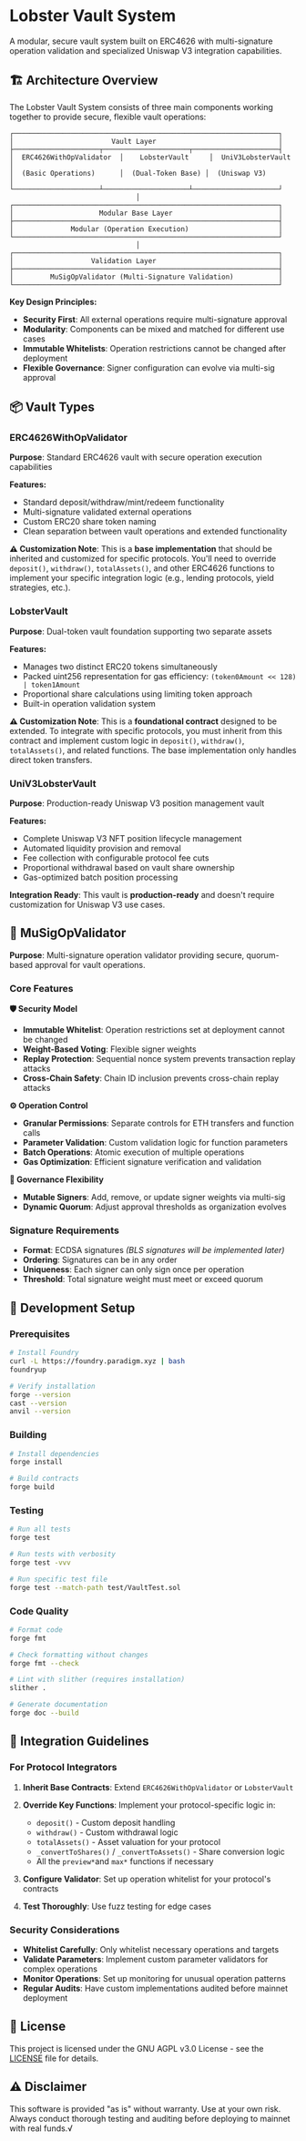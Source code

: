 # Lobster Vault System

A modular, secure vault system built on ERC4626 with multi-signature operation validation and specialized Uniswap V3 integration capabilities.

## 🏗️ Architecture Overview

The Lobster Vault System consists of three main components working together to provide secure, flexible vault operations:

```
┌─────────────────────────────────────────────────────────────────┐
│                        Vault Layer                              │
├─────────────────────┬─────────────────────┬─────────────────────┤
│  ERC4626WithOpValidator  │    LobsterVault     │  UniV3LobsterVault  │
│  (Basic Operations)      │  (Dual-Token Base) │  (Uniswap V3)       │
└─────────────────────┴─────────────────────┴─────────────────────┘
                               │
┌─────────────────────────────────────────────────────────────────┐
│                     Modular Base Layer                          │
├─────────────────────────────────────────────────────────────────┤
│              Modular (Operation Execution)                      │
└─────────────────────────────────────────────────────────────────┘
                               │
┌─────────────────────────────────────────────────────────────────┐
│                   Validation Layer                              │
├─────────────────────────────────────────────────────────────────┤
│         MuSigOpValidator (Multi-Signature Validation)           │
└─────────────────────────────────────────────────────────────────┘
```

**Key Design Principles:**
- **Security First**: All external operations require multi-signature approval
- **Modularity**: Components can be mixed and matched for different use cases
- **Immutable Whitelists**: Operation restrictions cannot be changed after deployment
- **Flexible Governance**: Signer configuration can evolve via multi-sig approval

## 📦 Vault Types

### ERC4626WithOpValidator
**Purpose**: Standard ERC4626 vault with secure operation execution capabilities

**Features:**
- Standard deposit/withdraw/mint/redeem functionality
- Multi-signature validated external operations
- Custom ERC20 share token naming
- Clean separation between vault operations and extended functionality

**⚠️ Customization Note**: This is a **base implementation** that should be inherited and customized for specific protocols. You'll need to override `deposit()`, `withdraw()`, `totalAssets()`, and other ERC4626 functions to implement your specific integration logic (e.g., lending protocols, yield strategies, etc.).

### LobsterVault
**Purpose**: Dual-token vault foundation supporting two separate assets

**Features:**
- Manages two distinct ERC20 tokens simultaneously
- Packed uint256 representation for gas efficiency: `(token0Amount << 128) | token1Amount`
- Proportional share calculations using limiting token approach
- Built-in operation validation system

**⚠️ Customization Note**: This is a **foundational contract** designed to be extended. To integrate with specific protocols, you must inherit from this contract and implement custom logic in `deposit()`, `withdraw()`, `totalAssets()`, and related functions. The base implementation only handles direct token transfers.

### UniV3LobsterVault
**Purpose**: Production-ready Uniswap V3 position management vault

**Features:**
- Complete Uniswap V3 NFT position lifecycle management
- Automated liquidity provision and removal
- Fee collection with configurable protocol fee cuts
- Proportional withdrawal based on vault share ownership
- Gas-optimized batch position processing

**Integration Ready**: This vault is **production-ready** and doesn't require customization for Uniswap V3 use cases.

## 🔐 MuSigOpValidator

**Purpose**: Multi-signature operation validator providing secure, quorum-based approval for vault operations.

### Core Features

**🛡️ Security Model**
- **Immutable Whitelist**: Operation restrictions set at deployment cannot be changed
- **Weight-Based Voting**: Flexible signer weights
- **Replay Protection**: Sequential nonce system prevents transaction replay attacks
- **Cross-Chain Safety**: Chain ID inclusion prevents cross-chain replay attacks

**⚙️ Operation Control**
- **Granular Permissions**: Separate controls for ETH transfers and function calls
- **Parameter Validation**: Custom validation logic for function parameters
- **Batch Operations**: Atomic execution of multiple operations
- **Gas Optimization**: Efficient signature verification and validation

**👥 Governance Flexibility**
- **Mutable Signers**: Add, remove, or update signer weights via multi-sig
- **Dynamic Quorum**: Adjust approval thresholds as organization evolves

### Signature Requirements

- **Format**: ECDSA signatures _(BLS signatures will be implemented later)_
- **Ordering**: Signatures can be in any order
- **Uniqueness**: Each signer can only sign once per operation
- **Threshold**: Total signature weight must meet or exceed quorum

## 🚀 Development Setup

### Prerequisites

```bash
# Install Foundry
curl -L https://foundry.paradigm.xyz | bash
foundryup

# Verify installation
forge --version
cast --version
anvil --version
```

### Building

```bash
# Install dependencies
forge install

# Build contracts
forge build
```

### Testing

```bash
# Run all tests
forge test

# Run tests with verbosity
forge test -vvv

# Run specific test file
forge test --match-path test/VaultTest.sol
```

### Code Quality

```bash
# Format code
forge fmt

# Check formatting without changes
forge fmt --check

# Lint with slither (requires installation)
slither .

# Generate documentation
forge doc --build
```

## 🔧 Integration Guidelines

### For Protocol Integrators

1. **Inherit Base Contracts**: Extend `ERC4626WithOpValidator` or `LobsterVault`
2. **Override Key Functions**: Implement your protocol-specific logic in:
   - `deposit()` - Custom deposit handling
   - `withdraw()` - Custom withdrawal logic  
   - `totalAssets()` - Asset valuation for your protocol
   - `_convertToShares()` / `_convertToAssets()` - Share conversion logic
   - All the `preview*`and `max*` functions if necessary

3. **Configure Validator**: Set up operation whitelist for your protocol's contracts
4. **Test Thoroughly**: Use fuzz testing for edge cases

### Security Considerations

- **Whitelist Carefully**: Only whitelist necessary operations and targets
- **Validate Parameters**: Implement custom parameter validators for complex operations
- **Monitor Operations**: Set up monitoring for unusual operation patterns
- **Regular Audits**: Have custom implementations audited before mainnet deployment

## 📄 License

This project is licensed under the GNU AGPL v3.0 License - see the [LICENSE](LICENSE) file for details.

## ⚠️ Disclaimer

This software is provided "as is" without warranty. Use at your own risk. Always conduct thorough testing and auditing before deploying to mainnet with real funds.√